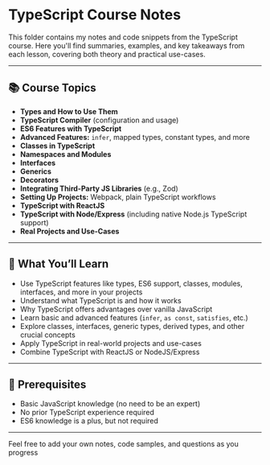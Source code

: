 # TypeScript Course Notes

This folder contains my notes and code snippets from the TypeScript course. Here you'll find summaries, examples, and key takeaways from each lesson, covering both theory and practical use-cases.

---

## 📚 Course Topics

- **Types and How to Use Them**
- **TypeScript Compiler** (configuration and usage)
- **ES6 Features with TypeScript**
- **Advanced Features:** `infer`, mapped types, constant types, and more
- **Classes in TypeScript**
- **Namespaces and Modules**
- **Interfaces**
- **Generics**
- **Decorators**
- **Integrating Third-Party JS Libraries** (e.g., Zod)
- **Setting Up Projects:** Webpack, plain TypeScript workflows
- **TypeScript with ReactJS**
- **TypeScript with Node/Express** (including native Node.js TypeScript support)
- **Real Projects and Use-Cases**

---

## 🎯 What You’ll Learn

- Use TypeScript features like types, ES6 support, classes, modules, interfaces, and more in your projects
- Understand what TypeScript is and how it works
- Why TypeScript offers advantages over vanilla JavaScript
- Learn basic and advanced features (`infer`, `as const`, `satisfies`, etc.)
- Explore classes, interfaces, generic types, derived types, and other crucial concepts
- Apply TypeScript in real-world projects and use-cases
- Combine TypeScript with ReactJS or NodeJS/Express

---

## 📝 Prerequisites

- Basic JavaScript knowledge (no need to be an expert)
- No prior TypeScript experience required
- ES6 knowledge is a plus, but not required

---

Feel free to add your own notes, code samples, and questions as you progress